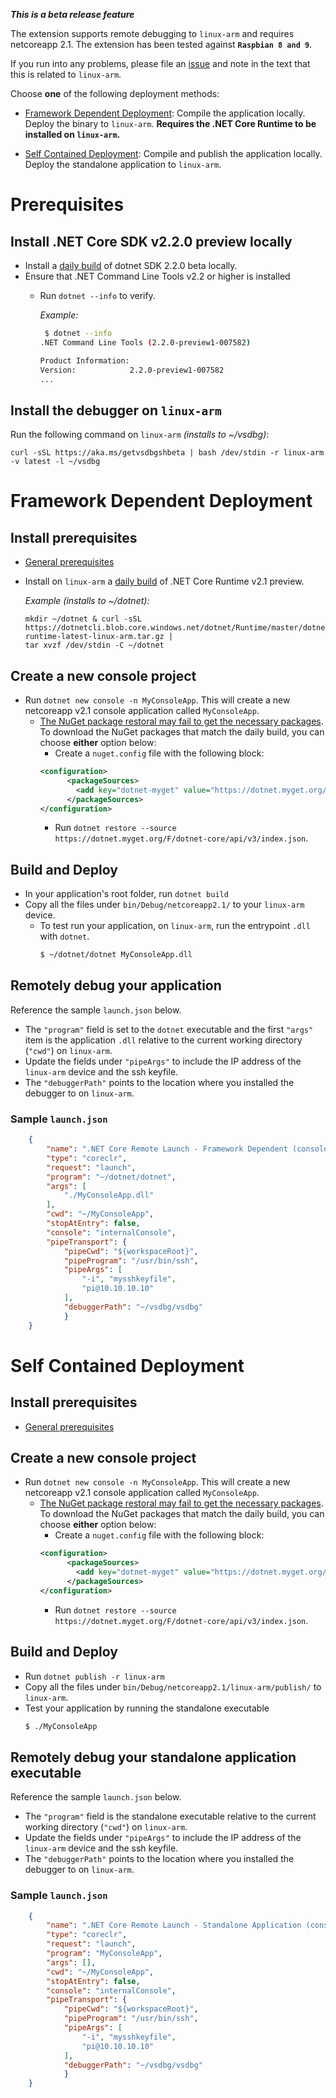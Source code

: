 ***This is a beta release feature***

The extension supports remote debugging to `linux-arm` and requires netcoreapp 2.1. The extension has been tested against **`Raspbian 8 and 9`**. 

If you run into any problems, please file an [issue](https://github.com/omnisharp/omnisharp-vscode) and note in the text that this is related to `linux-arm`. 

Choose **one** of the following deployment methods:

* [Framework Dependent Deployment](#framework-dependent-deployment): Compile the application locally. Deploy the binary to `linux-arm`. **Requires the .NET Core Runtime to be installed on `linux-arm`.** 

* [Self Contained Deployment](#self-contained-deployment): Compile and publish the application locally. Deploy the standalone application to `linux-arm`.

# Prerequisites

## Install .NET Core SDK v2.2.0 preview locally
* Install a [daily build](https://github.com/dotnet/cli#installers-and-binaries) of dotnet SDK 2.2.0 beta locally.
* Ensure that .NET Command Line Tools v2.2 or higher is installed
    * Run `dotnet --info` to verify.

        *Example:*
        ```bash
         $ dotnet --info
        .NET Command Line Tools (2.2.0-preview1-007582)
        
        Product Information:
        Version:            2.2.0-preview1-007582
        ...
        ```
        
## Install the debugger on `linux-arm`
Run the following command on `linux-arm` *(installs to ~/vsdbg)*:
```
curl -sSL https://aka.ms/getvsdbgshbeta | bash /dev/stdin -r linux-arm -v latest -l ~/vsdbg
```

# Framework Dependent Deployment

## Install prerequisites
* [General prerequisites](#prerequisites)
* Install on `linux-arm` a [daily build](https://dotnetcli.blob.core.windows.net/dotnet/Runtime/master/dotnet-runtime-latest-linux-arm.tar.gz) of .NET Core Runtime v2.1 preview.

    *Example (installs to ~/dotnet):*
    ```
    mkdir ~/dotnet & curl -sSL https://dotnetcli.blob.core.windows.net/dotnet/Runtime/master/dotnet-runtime-latest-linux-arm.tar.gz | 
    tar xvzf /dev/stdin -C ~/dotnet
    ```

## Create a new console project
* Run `dotnet new console -n MyConsoleApp`. This will create a new netcoreapp v2.1 console application called `MyConsoleApp`.
    * [The NuGet package restoral may fail to get the necessary packages](https://github.com/dotnet/cli#installers-and-binaries). To download the NuGet packages that match the daily build, you can choose **either** option below:
        * Create a `nuget.config` file with the following block:
        ``` xml
        <configuration>
			  <packageSources>
			    <add key="dotnet-myget" value="https://dotnet.myget.org/F/dotnet-core/api/v3/index.json" />
			  </packageSources>
        </configuration> 
        ```
        * Run `dotnet restore --source https://dotnet.myget.org/F/dotnet-core/api/v3/index.json`. 

## Build and Deploy
* In your application's root folder, run `dotnet build`
* Copy all the files under `bin/Debug/netcoreapp2.1/` to your `linux-arm` device.
    * To test run your application, on `linux-arm`, run the entrypoint `.dll` with `dotnet`.
        ```bash
        $ ~/dotnet/dotnet MyConsoleApp.dll
        ```

## Remotely debug your application
Reference the sample `launch.json` below. 
* The `"program"` field is set to the `dotnet` executable and the first `"args"` item is the  application `.dll` relative to the current working directory (`"cwd"`) on `linux-arm`.
* Update the fields under `"pipeArgs"` to include the IP address of the `linux-arm` device and the ssh keyfile. 
* The `"debuggerPath"` points to the location where you installed the debugger to on `linux-arm`.

### Sample `launch.json`
```json
    {
        "name": ".NET Core Remote Launch - Framework Dependent (console)",
        "type": "coreclr",
        "request": "launch",
        "program": "~/dotnet/dotnet",
        "args": [
            "./MyConsoleApp.dll"
        ],
        "cwd": "~/MyConsoleApp",
        "stopAtEntry": false,
        "console": "internalConsole",
        "pipeTransport": {
            "pipeCwd": "${workspaceRoot}",
            "pipeProgram": "/usr/bin/ssh",
            "pipeArgs": [
                "-i", "mysshkeyfile",
                "pi@10.10.10.10"
            ],
            "debuggerPath": "~/vsdbg/vsdbg"
            }
    }
```

# Self Contained Deployment
## Install prerequisites
* [General prerequisites](#prerequisites)

## Create a new console project
* Run `dotnet new console -n MyConsoleApp`. This will create a new netcoreapp v2.1 console application called `MyConsoleApp`.
    * [The NuGet package restoral may fail to get the necessary packages](https://github.com/dotnet/cli#installers-and-binaries). To download the NuGet packages that match the daily build, you can choose **either** option below:
        * Create a `nuget.config` file with the following block:
        ``` xml
        <configuration>
			  <packageSources>
			    <add key="dotnet-myget" value="https://dotnet.myget.org/F/dotnet-core/api/v3/index.json" />
			  </packageSources>
        </configuration> 
        ```
        * Run `dotnet restore --source https://dotnet.myget.org/F/dotnet-core/api/v3/index.json`. 

## Build and Deploy
* Run `dotnet publish -r linux-arm`
* Copy all the files under `bin/Debug/netcoreapp2.1/linux-arm/publish/` to `linux-arm`.
* Test your application by running the standalone executable
    ```bash
    $ ./MyConsoleApp
    ```

## Remotely debug your standalone application executable
Reference the sample `launch.json` below.
* The `"program"` field is the standalone executable relative to the current working directory (`"cwd"`) on `linux-arm`.
* Update the fields under `"pipeArgs"` to include the IP address of the `linux-arm` device and the ssh keyfile. 
* The `"debuggerPath"` points to the location where you installed the debugger to on `linux-arm`.

### Sample `launch.json`
```json
    {
        "name": ".NET Core Remote Launch - Standalone Application (console)",
        "type": "coreclr",
        "request": "launch",
        "program": "MyConsoleApp",
        "args": [],
        "cwd": "~/MyConsoleApp",
        "stopAtEntry": false,
        "console": "internalConsole",
        "pipeTransport": {
            "pipeCwd": "${workspaceRoot}",
            "pipeProgram": "/usr/bin/ssh",
            "pipeArgs": [
                "-i", "mysshkeyfile",
                "pi@10.10.10.10"
            ],
            "debuggerPath": "~/vsdbg/vsdbg"
            }
    }
```